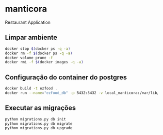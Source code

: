 # manticora

Restaurant Application

## Limpar ambiente

```sh
docker stop $(docker ps -q -a)
docker rm -f $(docker ps -q -a)
docker volume prune -f
docker rmi -f $(docker images -q -a)
```

## Configuração do container do postgres
```sh
docker build -t ezfood .
docker run --name="ezfood_db" -p 5432:5432 -v local_manticora:/var/lib/postgresql/data ezfood
```

## Executar as migrações
```sh
python migrations.py db init
python migrations.py db migrate
python migrations.py db upgrade
```
